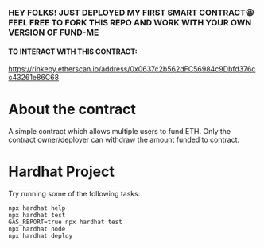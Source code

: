 ### HEY FOLKS! JUST DEPLOYED MY FIRST SMART CONTRACT😀 FEEL FREE TO FORK THIS REPO AND WORK WITH YOUR OWN VERSION OF FUND-ME

#### TO INTERACT WITH THIS CONTRACT:
https://rinkeby.etherscan.io/address/0x0637c2b562dFC56984c9Dbfd376cc43261e86C68

# About the contract

A simple contract which allows multiple users to fund ETH. Only the contract owner/deployer can withdraw the amount funded to contract.

# Hardhat Project

Try running some of the following tasks:

```shell
npx hardhat help
npx hardhat test
GAS_REPORT=true npx hardhat test
npx hardhat node
npx hardhat deploy
```

